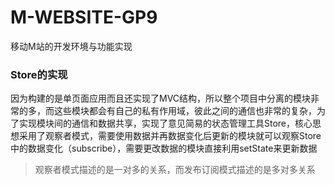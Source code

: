 # M-WEBSITE-GP9
移动M站的开发环境与功能实现


### Store的实现

因为构建的是单页面应用而且还实现了MVC结构，所以整个项目中分离的模块非常的多，而这些模块都会有自己的私有作用域，彼此之间的通信也非常的复杂，为了实现模块间的通信和数据共享，实现了意见简易的状态管理工具Store，核心思想采用了观察者模式，需要使用数据并再数据变化后更新的模块就可以观察Store中的数据变化（subscribe），需要更改数据的模块直接利用setState来更新数据

> 观察者模式描述的是一对多的关系，而发布订阅模式描述的是多对多关系
